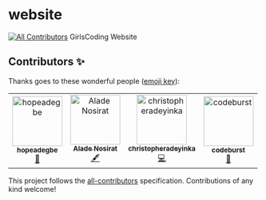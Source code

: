 # website
[![All Contributors](https://img.shields.io/badge/all_contributors-4-orange.svg?style=flat-square)](#contributors)
GirlsCoding Website

## Contributors ✨

Thanks goes to these wonderful people ([emoji key](https://allcontributors.org/docs/en/emoji-key)):

<!-- ALL-CONTRIBUTORS-LIST:START - Do not remove or modify this section -->
<!-- prettier-ignore -->
<table>
  <tr>
    <td align="center"><a href="https://github.com/hopeadegbe"><img src="https://avatars1.githubusercontent.com/u/39594009?v=4" width="100px;" alt="hopeadegbe"/><br /><sub><b>hopeadegbe</b></sub></a><br /><a href="#design-hopeadegbe" title="Design">🎨</a></td>
    <td align="center"><a href="https://github.com/nursetiti"><img src="https://avatars2.githubusercontent.com/u/38245885?v=4" width="100px;" alt="Alade Nosirat"/><br /><sub><b>Alade Nosirat</b></sub></a><br /><a href="#content-nursetiti" title="Content">🖋</a></td>
    <td align="center"><a href="https://github.com/christopheradeyinka"><img src="https://avatars2.githubusercontent.com/u/38246087?v=4" width="100px;" alt="christopheradeyinka"/><br /><sub><b>christopheradeyinka</b></sub></a><br /><a href="https://github.com/Girlscoding-ng/website/commits?author=christopheradeyinka" title="Code">💻</a></td>
    <td align="center"><a href="https://github.com/Nelson-Chinedu"><img src="https://avatars1.githubusercontent.com/u/26670804?v=4" width="100px;" alt="codeburst"/><br /><sub><b>codeburst</b></sub></a><br /><a href="#review-Nelson-Chinedu" title="Reviewed Pull Requests">👀</a></td>
  </tr>
</table>

<!-- ALL-CONTRIBUTORS-LIST:END -->

This project follows the [all-contributors](https://github.com/all-contributors/all-contributors) specification. Contributions of any kind welcome!